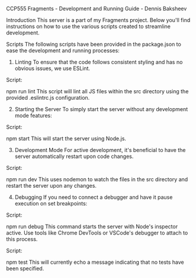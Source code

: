 CCP555 Fragments - Development and Running Guide - Dennis Baksheev

Introduction
This server is a part of my Fragments project. Below you'll find instructions on how to use the various scripts created to streamline development.

Scripts
The following scripts have been provided in the package.json to ease the development and running processes:

1. Linting
   To ensure that the code follows consistent styling and has no obvious issues, we use ESLint.

Script:

npm run lint
This script will lint all JS files within the src directory using the provided .eslintrc.js configuration.

2. Starting the Server
   To simply start the server without any development mode features:

Script:

npm start
This will start the server using Node.js.

3. Development Mode
   For active development, it's beneficial to have the server automatically restart upon code changes.

Script:

npm run dev
This uses nodemon to watch the files in the src directory and restart the server upon any changes.

4. Debugging
   If you need to connect a debugger and have it pause execution on set breakpoints:

Script:

npm run debug
This command starts the server with Node's inspector active. Use tools like Chrome DevTools or VSCode's debugger to attach to this process.

Script:

npm test
This will currently echo a message indicating that no tests have been specified.
